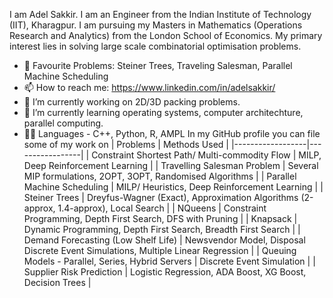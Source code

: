 I am Adel Sakkir. I am an Engineer from the Indian Institute of Technology (IIT), Kharagpur. I am pursuing my Masters in Mathematics (Operations Research and Analytics) from the London School of Economics. My primary interest lies in solving large scale combinatorial optimisation problems. 

- 🤔 Favourite Problems: Steiner Trees, Traveling Salesman, Parallel Machine Scheduling
- 📫 How to reach me: https://www.linkedin.com/in/adelsakkir/ 
- 🔭 I’m currently working on 2D/3D packing problems.
- 🌱 I’m currently learning operating systems, computer architechture, parallel computing.
- 🧑‍💻 Languages - C++, Python, R, AMPL
In my GitHub profile you can file some of my work on 
| Problems | Methods Used | 
|------------------|-----------------|
| Constraint Shortest Path/ Multi-commodity Flow  | MILP, Deep Reinforcement Learning |
| Travelling Salesman Problem  | Several MIP formulations, 2OPT, 3OPT, Randomised Algorithms |
| Parallel Machine Scheduling  | MILP/ Heuristics, Deep Reinforcement Learning |
| Steiner Trees  | Dreyfus-Wagner (Exact), Approximation Algorithms (2-approx, 1.4-approx), Local Search |
| NQueens  | Constraint Programming, Depth First Search, DFS with Pruning |
| Knapsack  | Dynamic Programming, Depth First Search, Breadth First Search |
| Demand Forecasting (Low Shelf Life) | Newsvendor Model, Disposal Discrete Event Simulations, Multiple Linear Regression |
| Queuing Models - Parallel, Series, Hybrid Servers | Discrete Event Simulation |
| Supplier Risk Prediction | Logistic Regression, ADA Boost, XG Boost, Decision Trees |


<!--
**adelsakkir/adelsakkir** is a ✨ _special_ ✨ repository because its `README.md` (this file) appears on your GitHub profile.

Here are some ideas to get you started:

- 🔭 I’m currently working on ...
- 🌱 I’m currently learning ...
- 👯 I’m looking to collaborate on ...
- 🤔 I’m looking for help with ...
- 💬 Ask me about ...
- 📫 How to reach me: https://www.linkedin.com/in/adelsakkir/
- 😄 Pronouns: ...
- ⚡ Fun fact: ...
-->
